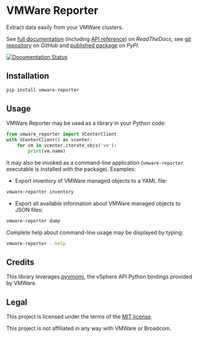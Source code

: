 VMWare Reporter
===============

Extract data easily from your VMWare clusters.

See [full documentation](https://vmware-reporter.readthedocs.io/) (including [API reference](https://vmware-reporter.readthedocs.io/en/latest/api-reference.html)) on _ReadTheDocs_, see [git repository](https://github.com/ipamo/vmware-reporter) on _GitHub_ and [published package](https://pypi.org/project/vmware-reporter/) on _PyPI_.

[![Documentation Status](https://readthedocs.org/projects/vmware-reporter/badge/?version=latest)](https://vmware-reporter.readthedocs.io/en/latest/?badge=latest)


## Installation

```sh
pip install vmware-reporter
```


## Usage

VMWare Reporter may be used as a library in your Python code:

```py
from vmware_reporter import VCenterClient
with VCenterClient() as vcenter:
    for vm in vcenter.iterate_objs('vm'):
        print(vm.name)
```

It may also be invoked as a command-line application (`vmware-reporter` executable is installed with the package). Examples:

- Export inventory of VMWare managed objects to a YAML file:

```sh
vmware-reporter inventory
```

- Export all available information about VMWare managed objects to JSON files:

```sh
vmware-reporter dump
```

Complete help about command-line usage may be displayed by typing:

```sh
vmware-reporter --help
```


## Credits

This library leverages [pyvmomi](https://github.com/vmware/pyvmomi), the vSphere API Python bindings provided by VMWare.


## Legal

This project is licensed under the terms of the [MIT license](https://raw.githubusercontent.com/ipamo/vmware-reporter/main/LICENSE.txt).

This project is not affiliated in any way with VMWare or Broadcom.
